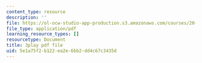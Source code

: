 ```yaml
---
content_type: resource
description: ''
file: https://ol-ocw-studio-app-production.s3.amazonaws.com/courses/20-219-becoming-the-next-bill-nye-writing-and-hosting-the-educational-show-january-iap-2015/5e1a75f2b122ea2e6bb2dd4c67c3435d_Docl3KOqnHI.pdf
file_type: application/pdf
learning_resource_types: []
resourcetype: Document
title: 3play pdf file
uid: 5e1a75f2-b122-ea2e-6bb2-dd4c67c3435d
---
```

